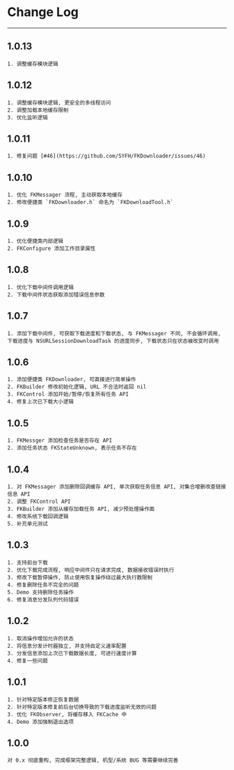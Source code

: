 # Change Log
---
## 1.0.13
    1. 调整缓存模块逻辑

## 1.0.12
    1. 调整缓存模块逻辑, 更安全的多线程访问
    2. 调整加载本地缓存限制
    3. 优化监听逻辑

## 1.0.11
    1. 修复问题 [#46](https://github.com/SYFH/FKDownloader/issues/46)

## 1.0.10
    1. 优化 FKMessager 流程, 主动获取本地缓存
    2. 修改便捷类 `FKDownloader.h` 命名为 `FKDownloadTool.h`


## 1.0.9
    1. 优化便捷类内部逻辑
    2. FKConfigure 添加工作目录属性

    
## 1.0.8
    1. 优化下载中间件调用逻辑
    2. 下载中间件状态获取添加错误信息参数

    
## 1.0.7
    1. 添加下载中间件, 可获取下载进度和下载状态, 与 FKMessager 不同, 不会循环调用, 下载进度与 NSURLSessionDownloadTask 的进度同步, 下载状态只在状态被改变时调用

    
## 1.0.6
    1. 添加便捷类 FKDownloader, 可直接进行简单操作
    2. FKBuilder 修改初始化逻辑, URL 不合法时返回 nil
    3. FKControl 添加开始/暂停/恢复所有任务 API
    4. 修复上次已下载大小逻辑

    
## 1.0.5
    1. FKMessger 添加检查任务是否存在 API
    2. 添加任务状态 FKStateUnknown, 表示任务不存在

    
## 1.0.4
    1. 对 FKMessager 添加删除回调缓存 API, 单次获取任务信息 API, 对集合增删改查链接信息 API
    2. 调整 FKControl API
    3. FKBuilder 添加从缓存加载任务 API, 减少预处理操作面
    4. 修改系统下载回调逻辑
    5. 补充单元测试

    
## 1.0.3
    1. 支持前台下载
    2. 优化下载完成流程, 响应中间件只在请求完成, 数据接收错误时执行
    3. 修改下载暂停操作, 防止使用恢复操作绕过最大执行数限制
    4. 修复删除任务不完全的问题
    5. Demo 支持删除任务操作
    6. 修复消息分发队列代码错误

    
## 1.0.2
    1. 取消操作增加允许的状态
    2. 将信息分发计时器独立, 并支持自定义速率配置
    3. 分发信息添加上次已下载数据长度, 可进行速度计算
    4. 修复一些问题

    
## 1.0.1     
    1. 针对特定版本修正恢复数据
    2. 针对特定版本修复前后台切换导致的下载进度监听无效的问题
    3. 优化 FKObserver, 将缓存移入 FKCache 中
    4. Demo 添加强制退出选项

    
## 1.0.0    
    对 0.x 彻底重构, 完成框架完整逻辑, 机型/系统 BUG 等需要继续完善 
